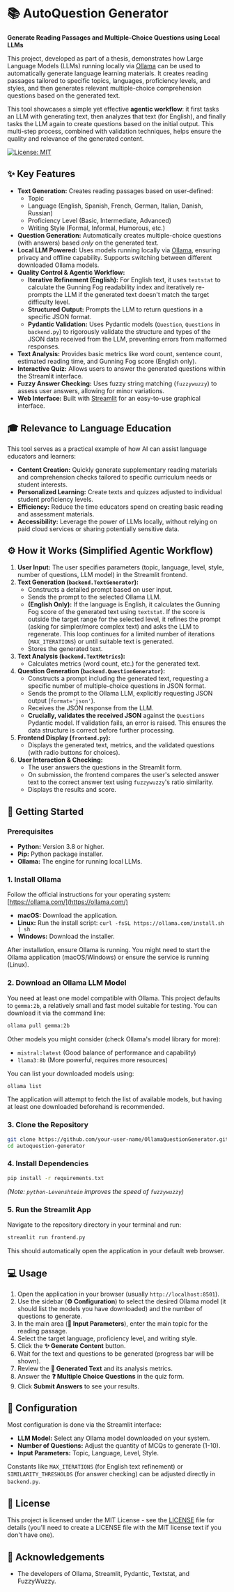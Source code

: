 
# 📚 AutoQuestion Generator

**Generate Reading Passages and Multiple-Choice Questions using Local LLMs**

This project, developed as part of a thesis, demonstrates how Large Language Models (LLMs) running locally via [Ollama](https://ollama.com/) can be used to automatically generate language learning materials. It creates reading passages tailored to specific topics, languages, proficiency levels, and styles, and then generates relevant multiple-choice comprehension questions based on the generated text.

This tool showcases a simple yet effective **agentic workflow**: it first tasks an LLM with generating text, then analyzes that text (for English), and finally tasks the LLM again to create questions based on the initial output. This multi-step process, combined with validation techniques, helps ensure the quality and relevance of the generated content.

[![License: MIT](https://img.shields.io/badge/License-MIT-yellow.svg)](https://opensource.org/licenses/MIT)

## ✨ Key Features

*   **Text Generation:** Creates reading passages based on user-defined:
    *   Topic
    *   Language (English, Spanish, French, German, Italian, Danish, Russian)
    *   Proficiency Level (Basic, Intermediate, Advanced)
    *   Writing Style (Formal, Informal, Humorous, etc.)
*   **Question Generation:** Automatically creates multiple-choice questions (with answers) based *only* on the generated text.
*   **Local LLM Powered:** Uses models running locally via [Ollama](https://ollama.com/), ensuring privacy and offline capability. Supports switching between different downloaded Ollama models.
*   **Quality Control & Agentic Workflow:**
    *   **Iterative Refinement (English):** For English text, it uses `textstat` to calculate the Gunning Fog readability index and iteratively re-prompts the LLM if the generated text doesn't match the target difficulty level.
    *   **Structured Output:** Prompts the LLM to return questions in a specific JSON format.
    *   **Pydantic Validation:** Uses Pydantic models (`Question`, `Questions` in `backend.py`) to rigorously validate the structure and types of the JSON data received from the LLM, preventing errors from malformed responses.
*   **Text Analysis:** Provides basic metrics like word count, sentence count, estimated reading time, and Gunning Fog score (English only).
*   **Interactive Quiz:** Allows users to answer the generated questions within the Streamlit interface.
*   **Fuzzy Answer Checking:** Uses fuzzy string matching (`fuzzywuzzy`) to assess user answers, allowing for minor variations.
*   **Web Interface:** Built with [Streamlit](https://streamlit.io/) for an easy-to-use graphical interface.

## 🎓 Relevance to Language Education

This tool serves as a practical example of how AI can assist language educators and learners:

*   **Content Creation:** Quickly generate supplementary reading materials and comprehension checks tailored to specific curriculum needs or student interests.
*   **Personalized Learning:** Create texts and quizzes adjusted to individual student proficiency levels.
*   **Efficiency:** Reduce the time educators spend on creating basic reading and assessment materials.
*   **Accessibility:** Leverage the power of LLMs locally, without relying on paid cloud services or sharing potentially sensitive data.

## ⚙️ How it Works (Simplified Agentic Workflow)

1.  **User Input:** The user specifies parameters (topic, language, level, style, number of questions, LLM model) in the Streamlit frontend.
2.  **Text Generation (`backend.TextGenerator`):**
    *   Constructs a detailed prompt based on user input.
    *   Sends the prompt to the selected Ollama LLM.
    *   **(English Only):** If the language is English, it calculates the Gunning Fog score of the generated text using `textstat`. If the score is outside the target range for the selected level, it refines the prompt (asking for simpler/more complex text) and asks the LLM to regenerate. This loop continues for a limited number of iterations (`MAX_ITERATIONS`) or until suitable text is generated.
    *   Stores the generated text.
3.  **Text Analysis (`backend.TextMetrics`):**
    *   Calculates metrics (word count, etc.) for the generated text.
4.  **Question Generation (`backend.QuestionGenerator`):**
    *   Constructs a prompt including the generated text, requesting a specific number of multiple-choice questions in JSON format.
    *   Sends the prompt to the Ollama LLM, explicitly requesting JSON output (`format='json'`).
    *   Receives the JSON response from the LLM.
    *   **Crucially, validates the received JSON** against the `Questions` Pydantic model. If validation fails, an error is raised. This ensures the data structure is correct before further processing.
5.  **Frontend Display (`frontend.py`):**
    *   Displays the generated text, metrics, and the validated questions (with radio buttons for choices).
6.  **User Interaction & Checking:**
    *   The user answers the questions in the Streamlit form.
    *   On submission, the frontend compares the user's selected answer text to the correct answer text using `fuzzywuzzy`'s ratio similarity.
    *   Displays the results and score.

## 🚀 Getting Started

### Prerequisites

*   **Python:** Version 3.8 or higher.
*   **Pip:** Python package installer.
*   **Ollama:** The engine for running local LLMs.

### 1. Install Ollama

Follow the official instructions for your operating system: [https://ollama.com/](https://ollama.com/)

*   **macOS:** Download the application.
*   **Linux:** Run the install script: `curl -fsSL https://ollama.com/install.sh | sh`
*   **Windows:** Download the installer.

After installation, ensure Ollama is running. You might need to start the Ollama application (macOS/Windows) or ensure the service is running (Linux).

### 2. Download an Ollama LLM Model

You need at least one model compatible with Ollama. This project defaults to `gemma:2b`, a relatively small and fast model suitable for testing. You can download it via the command line:

```bash
ollama pull gemma:2b
```

Other models you might consider (check Ollama's model library for more):

*   `mistral:latest` (Good balance of performance and capability)
*   `llama3:8b` (More powerful, requires more resources)

You can list your downloaded models using:

```bash
ollama list
```

The application will attempt to fetch the list of available models, but having at least one downloaded beforehand is recommended.

### 3. Clone the Repository

```bash
git clone https://github.com/your-user-name/OllamaQuestionGenerator.git # Replace with your repo URL
cd autoquestion-generator
```

### 4. Install Dependencies


```bash
pip install -r requirements.txt
```
*(Note: `python-Levenshtein` improves the speed of `fuzzywuzzy`)*

### 5. Run the Streamlit App

Navigate to the repository directory in your terminal and run:

```bash
streamlit run frontend.py
```

This should automatically open the application in your default web browser.

## 💻 Usage

1.  Open the application in your browser (usually `http://localhost:8501`).
2.  Use the sidebar (**⚙️ Configuration**) to select the desired Ollama model (it should list the models you have downloaded) and the number of questions to generate.
3.  In the main area (**📝 Input Parameters**), enter the main topic for the reading passage.
4.  Select the target language, proficiency level, and writing style.
5.  Click the **✨ Generate Content** button.
6.  Wait for the text and questions to be generated (progress bar will be shown).
7.  Review the **📖 Generated Text** and its analysis metrics.
8.  Answer the **❓ Multiple Choice Questions** in the quiz form.
9.  Click **Submit Answers** to see your results.

## 🔧 Configuration

Most configuration is done via the Streamlit interface:

*   **LLM Model:** Select any Ollama model downloaded on your system.
*   **Number of Questions:** Adjust the quantity of MCQs to generate (1-10).
*   **Input Parameters:** Topic, Language, Level, Style.

Constants like `MAX_ITERATIONS` (for English text refinement) or `SIMILARITY_THRESHOLDS` (for answer checking) can be adjusted directly in `backend.py`.

## 📜 License

This project is licensed under the MIT License - see the [LICENSE](LICENSE) file for details (you'll need to create a LICENSE file with the MIT license text if you don't have one).

## 🙏 Acknowledgements

*   The developers of Ollama, Streamlit, Pydantic, Textstat, and FuzzyWuzzy.


